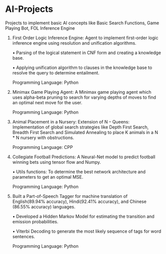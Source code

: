 # AI-Projects
Projects to implement basic AI concepts like Basic Search Functions, Game Playing Bot, FOL Inference Engine

1. First Order Logic Inference Engine: 
    Agent to implement first-order logic inference engine using resolution and unification algorithms.
    
    •   Parsing of the logical statement in CNF form and creating a knowledge base.

    •	Applying unification algorithm to clauses in the knowledge base to resolve the query to determine entailment.
    
    Programming Language: Python

2. Minimax Game Playing Agent:
   A Minimax game playing agent which uses alpha-beta pruning to search for varying depths of moves to find an optimal next move for the user.
    
    Programming Language: Python 
    
3. Animal Placement in a Nursery: Extension of N – Queens:
   Implementation of global search strategies like Depth First Search, Breadth First Search and Simulated Annealing to place K animals in a N * N nursery with obstructions.
   
   Programming Language: CPP

4. Collegiate Football Predictions:
    A Neural-Net model to predict football winning bets using tensor flow and Numpy.  
    
    •   Utils functions: To determine the best network architecture and parameters to get an optimal MSE. 
   
   Programming Language: Python

5. Built a Part-of-Speech Tagger for machine translation of English(89.94% accuracy), Hindi(92.41% accuracy), and Chinese (86.55% accuracy) languages.
    
    • Developed a Hidden Markov Model for estimating the transition and emission probabilities.
 
    • Viterbi Decoding to generate the most likely sequence of tags for word sentences.
   
   Programming Language: Python

